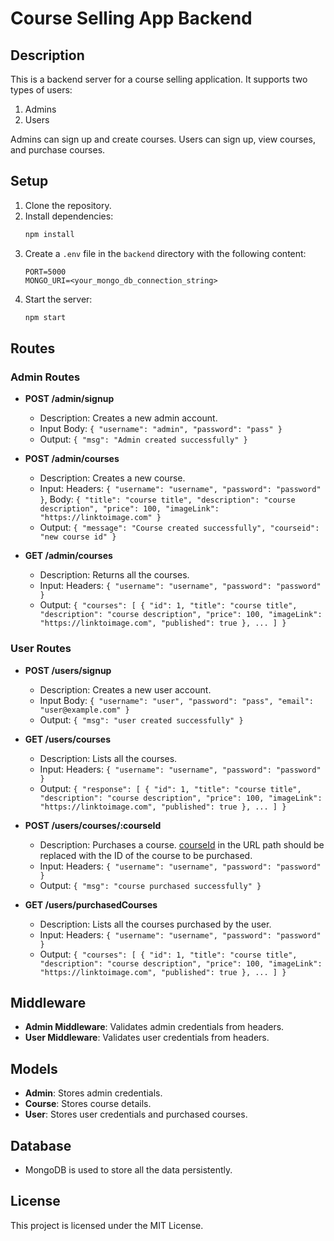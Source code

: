# Course Selling App Backend

## Description
This is a backend server for a course selling application. It supports two types of users:
1. Admins
2. Users

Admins can sign up and create courses. Users can sign up, view courses, and purchase courses.


## Setup
1. Clone the repository.
2. Install dependencies:
    ```sh
    npm install
    ```
3. Create a `.env` file in the `backend` directory with the following content:
    ```
    PORT=5000
    MONGO_URI=<your_mongo_db_connection_string>
    ```
4. Start the server:
    ```sh
    npm start
    ```

## Routes

### Admin Routes
- **POST /admin/signup**
  - Description: Creates a new admin account.
  - Input Body: `{ "username": "admin", "password": "pass" }`
  - Output: `{ "msg": "Admin created successfully" }`

- **POST /admin/courses**
  - Description: Creates a new course.
  - Input: Headers: `{ "username": "username", "password": "password" }`, Body: `{ "title": "course title", "description": "course description", "price": 100, "imageLink": "https://linktoimage.com" }`
  - Output: `{ "message": "Course created successfully", "courseid": "new course id" }`

- **GET /admin/courses**
  - Description: Returns all the courses.
  - Input: Headers: `{ "username": "username", "password": "password" }`
  - Output: `{ "courses": [ { "id": 1, "title": "course title", "description": "course description", "price": 100, "imageLink": "https://linktoimage.com", "published": true }, ... ] }`

### User Routes
- **POST /users/signup**
  - Description: Creates a new user account.
  - Input Body: `{ "username": "user", "password": "pass", "email": "user@example.com" }`
  - Output: `{ "msg": "user created successfully" }`

- **GET /users/courses**
  - Description: Lists all the courses.
  - Input: Headers: `{ "username": "username", "password": "password" }`
  - Output: `{ "response": [ { "id": 1, "title": "course title", "description": "course description", "price": 100, "imageLink": "https://linktoimage.com", "published": true }, ... ] }`

- **POST /users/courses/:courseId**
  - Description: Purchases a course. [courseId](http://_vscodecontentref_/11) in the URL path should be replaced with the ID of the course to be purchased.
  - Input: Headers: `{ "username": "username", "password": "password" }`
  - Output: `{ "msg": "course purchased successfully" }`

- **GET /users/purchasedCourses**
  - Description: Lists all the courses purchased by the user.
  - Input: Headers: `{ "username": "username", "password": "password" }`
  - Output: `{ "courses": [ { "id": 1, "title": "course title", "description": "course description", "price": 100, "imageLink": "https://linktoimage.com", "published": true }, ... ] }`

## Middleware
- **Admin Middleware**: Validates admin credentials from headers.
- **User Middleware**: Validates user credentials from headers.

## Models
- **Admin**: Stores admin credentials.
- **Course**: Stores course details.
- **User**: Stores user credentials and purchased courses.

## Database
- MongoDB is used to store all the data persistently.

## License
This project is licensed under the MIT License.